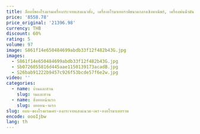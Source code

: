 ```yaml
---
title: ล็อบบี้ของโรงแรมเครื่องกระจายแสงแนวตั้ง, เครื่องอโรมาเทอราพีขนาดกลางเชิงพาณิชย์, เครื่องพ่นน้ํามันหอมระเหย
price: '8558.78'
price_original: '21396.98'
currency: THB
discount: 60%
rating: 5
volume: 97
image: S861f14e650484699abdb33f12f482b43G.jpg
images:
  - S861f14e650484699abdb33f12f482b43G.jpg
  - Sb0726055816d445aae1150139173acadB.jpg
  - S26bab91222b9457c926f53bcde57f6e2w.jpg
video: ''
categories:
  - name: บ้านและสวน
    slug: านและสวน
  - name: สิ่งทอหน้าแรก
    slug: งทอหน-าแรก
slug: อบบ-ของโรงแรมเคร-องกระจายแสงแนวต-เคร-องอโรมาเทอราพ
encode: oooIjbw
lang: th
---
```

  